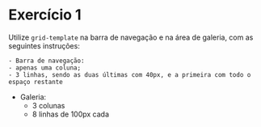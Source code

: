 # Exercício 1

Utilize `grid-template` na barra de navegação e na área de galeria, com as seguintes instruções:

    - Barra de navegação:
    - apenas uma coluna;
    - 3 linhas, sendo as duas últimas com 40px, e a primeira com todo o espaço restante
    
- Galeria:
  - 3 colunas
  - 8 linhas de 100px cada



